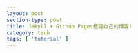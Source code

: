 ```yaml
---
layout: post
section-type: post
title: Jekyll + Github Pages搭建自己的博客!
category: tech
tags: [ 'tutorial' ]
---
```


